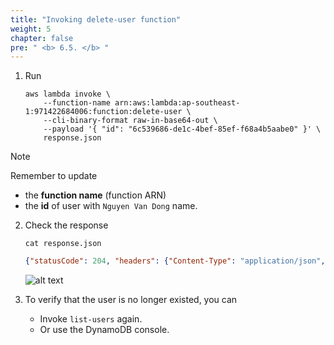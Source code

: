 ```yaml
---
title: "Invoking delete-user function"
weight: 5
chapter: false
pre: " <b> 6.5. </b> "
---
```


1. Run

   ```shell
   aws lambda invoke \
       --function-name arn:aws:lambda:ap-southeast-1:971422684006:function:delete-user \
       --cli-binary-format raw-in-base64-out \
       --payload '{ "id": "6c539686-de1c-4bef-85ef-f68a4b5aabe0" }' \
       response.json
   ```

> [!NOTE]
> Remember to update
>
> - the **function name** (function ARN)
> - the **id** of user with `Nguyen Van Dong` name.

2. Check the response

   ```
   cat response.json
   ```

   ```json
   {"statusCode": 204, "headers": {"Content-Type": "application/json", "Access-Control-Allow-Origin": "*"}}%
   ```

   ![alt text](/images/workshop-1/lambda-invoke-with-aws-cli--delete-user.jpg)

3. To verify that the user is no longer existed, you can
   - Invoke `list-users` again.
   - Or use the DynamoDB console.
